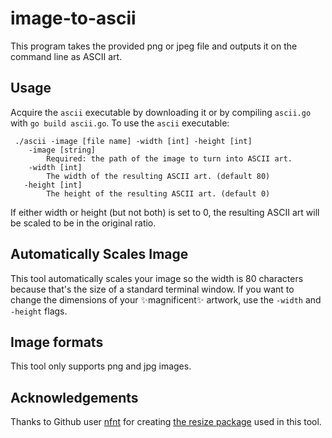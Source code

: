 # image-to-ascii
This program takes the provided png or jpeg file and outputs it on the command line as ASCII art.

## Usage
Acquire the `ascii` executable by downloading it or by compiling `ascii.go` with `go build ascii.go`.
To use the `ascii` executable:
```
 ./ascii -image [file name] -width [int] -height [int]
    -image [string]
        Required: the path of the image to turn into ASCII art.
    -width [int]
        The width of the resulting ASCII art. (default 80)
   -height [int]
        The height of the resulting ASCII art. (default 0)
  ```      
  If either width or height (but not both) is set to 0, the resulting ASCII art will be scaled to be in the original ratio.
  
  ## Automatically Scales Image
  This tool automatically scales your image so the width is 80 characters because that's the size of a standard terminal window. If you want to change the dimensions of your ✨magnificent✨ artwork, use the `-width` and `-height` flags.

  ## Image formats
  This tool only supports png and jpg images.

  ## Acknowledgements
  Thanks to Github user [nfnt](https://github.com/nfnt) for creating [the resize package](https://github.com/nfnt/resize) used in this tool.